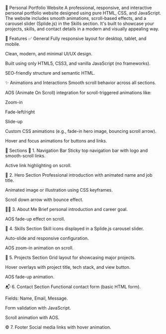 
💼 Personal Portfolio Website
A professional, responsive, and interactive personal portfolio website designed using pure HTML, CSS, and JavaScript. The website includes smooth animations, scroll-based effects, and a carousel slider (Splide.js) in the Skills section. It's built to showcase your projects, skills, and contact details in a modern and visually appealing way.

🚀 Features
✅ General
Fully responsive layout for desktop, tablet, and mobile.

Clean, modern, and minimal UI/UX design.

Built using only HTML5, CSS3, and vanilla JavaScript (no frameworks).

SEO-friendly structure and semantic HTML.

✨ Animations and Interactions
Smooth scroll behavior across all sections.

AOS (Animate On Scroll) integration for scroll-triggered animations like:

Zoom-in

Fade-left/right

Slide-up

Custom CSS animations (e.g., fade-in hero image, bouncing scroll arrow).

Hover and focus animations for buttons and links.

🎯 Sections
📌 1. Navigation Bar
Sticky top navigation bar with logo and smooth-scroll links.

Active link highlighting on scroll.

🎯 2. Hero Section
Professional introduction with animated name and job title.

Animated image or illustration using CSS keyframes.

Scroll down arrow with bounce effect.

🧑‍💻 3. About Me
Brief personal introduction and career goal.

AOS fade-up effect on scroll.

🚀 4. Skills Section
Skill icons displayed in a Splide.js carousel slider.

Auto-slide and responsive configuration.

AOS zoom-in animation on scroll.

📁 5. Projects Section
Grid layout for showcasing major projects.

Hover overlays with project title, tech stack, and view button.

AOS fade-up animation.

📬 6. Contact Section
Functional contact form (basic HTML form).

Fields: Name, Email, Message.

Form validation with JavaScript.

Scroll animation with AOS.

©️ 7. Footer
Social media links with hover animation.

